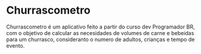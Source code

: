 # Churrascometro
Churrascometro é um aplicativo feito a partir do curso dev Programador BR, com o objetivo de calcular as necesidades de volumes de carne e bebeidas para um churrasco, consideranto o numero de adultos, crianças e tempo de evento.
